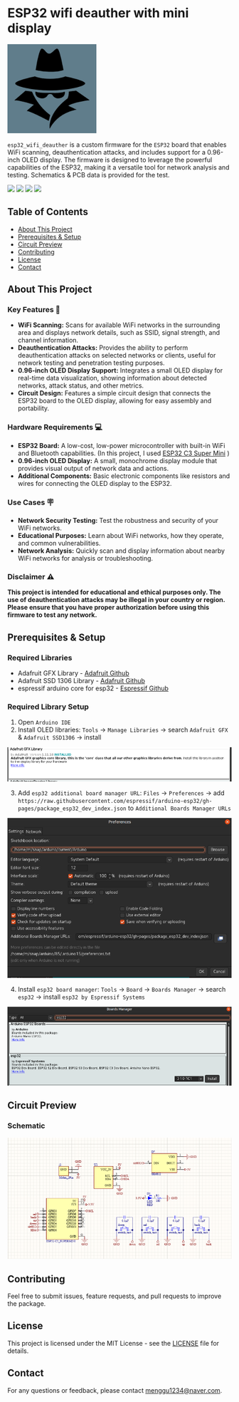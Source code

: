 # ESP32 wifi deauther with mini display

<img src="https://github.com/mjlee111/esp32_wifi_deauther/blob/master/docs/logo.png" alt="logo" width="200" height="200">

`esp32_wifi_deauther` is a custom firmware for the `ESP32` board that enables WiFi scanning, deauthentication attacks, and includes support for a 0.96-inch OLED display. The firmware is designed to leverage the powerful capabilities of the ESP32, making it a versatile tool for network analysis and testing. Schematics & PCB data is provided for the test.

<img src="https://img.shields.io/badge/C-A8B9CC?style=flat&logo=c&logoColor=white"/> <img src="https://img.shields.io/badge/C++-00599C?style=flat&logo=cplusplus&logoColor=white"/> 
<img src="https://img.shields.io/badge/Altium Designer-A5915F?&style=flat&logo=Altium Designer&logoColor=white"/> 
<img src="https://img.shields.io/badge/ESP32-E7352C?&style=flat&logo=Espressif&logoColor=white"/> 


## Table of Contents
- [About This Project](#about-this-project)
- [Prerequisites & Setup](#prerequisites--setup)
- [Circuit Preview](#circuit-preview)
- [Contributing](#contributing)
- [License](#license)
- [Contact](#contact)

## About This Project
### Key Features 🔑

- **WiFi Scanning:** Scans for available WiFi networks in the surrounding area and displays network details, such as SSID, signal strength, and channel information.
- **Deauthentication Attacks:** Provides the ability to perform deauthentication attacks on selected networks or clients, useful for network testing and penetration testing purposes.
- **0.96-inch OLED Display Support:** Integrates a small OLED display for real-time data visualization, showing information about detected networks, attack status, and other metrics.
- **Circuit Design:** Features a simple circuit design that connects the ESP32 board to the OLED display, allowing for easy assembly and portability.

### Hardware Requirements 💻

- **ESP32 Board:** A low-cost, low-power microcontroller with built-in WiFi and Bluetooth capabilities. (In this project, I used [ESP32 C3 Super Mini][esp32-super-mini] )
- **0.96-inch OLED Display:** A small, monochrome display module that provides visual output of network data and actions.
- **Additional Components:** Basic electronic components like resistors and wires for connecting the OLED display to the ESP32.

### Use Cases 🪧

- **Network Security Testing:** Test the robustness and security of your WiFi networks.
- **Educational Purposes:** Learn about WiFi networks, how they operate, and common vulnerabilities.
- **Network Analysis:** Quickly scan and display information about nearby WiFi networks for analysis or troubleshooting.

### Disclaimer ⚠️

**This project is intended for educational and ethical purposes only. The use of deauthentication attacks may be illegal in your country or region. Please ensure that you have proper authorization before using this firmware to test any network.**

## Prerequisites & Setup
### Required Libraries
- Adafruit GFX Library - [Adafruit Github][gfx-link]
- Adafruit SSD 1306 Library - [Adafruit Github][oled-link]
- espressif arduino core for esp32 - [Espressif Github][espressif-link] 

### Required Library Setup
1. Open `Arduino IDE`
2. Install OLED libraries: `Tools` -> `Manage Libraries` -> search `Adafruit GFX` & `Adafruit SSD1306` -> install

<img src="https://github.com/mjlee111/esp32_wifi_deauther/blob/master/docs/installation/adafruit-library-installation.png" alt="fig1">

3. Add `esp32 additional board manager URL`: `Files` -> `Preferences` -> add `https://raw.githubusercontent.com/espressif/arduino-esp32/gh-pages/package_esp32_dev_index.json` to `Additional Boards Manager URLs`

<img src="https://github.com/mjlee111/esp32_wifi_deauther/blob/master/docs/installation/preferences.png" alt="fig2">

4. Install `esp32 board manager`: `Tools` -> `Board` -> `Boards Manager` -> search `esp32` -> install `esp32 by Espressif Systems`

<img src="https://github.com/mjlee111/esp32_wifi_deauther/blob/master/docs/installation/esp32-board-manager-installation.png" alt="fig3">


## Circuit Preview
### Schematic
<img src="https://github.com/mjlee111/esp32_wifi_deauther/blob/master/docs/schematic.png" alt="schematic">

## Contributing
Feel free to submit issues, feature requests, and pull requests to improve the package.

## License
This project is licensed under the MIT License - see the [LICENSE][LICENSE] file for details.

## Contact
For any questions or feedback, please contact [menggu1234@naver.com][email].

[esp32-super-mini]: https://www.sudo.is/docs/esphome/boards/esp32c3supermini/
[gfx-link]: https://github.com/adafruit/Adafruit-GFX-Library.git
[oled-link]: https://github.com/adafruit/Adafruit_SSD1306.git
[espressif-link]: https://github.com/espressif/arduino-esp32.git
[LICENSE]: https://github.com/mjlee111/esp32_wifi_deauther/blob/master/LICENSE
[email]: mailto:menggu1234@naver.com